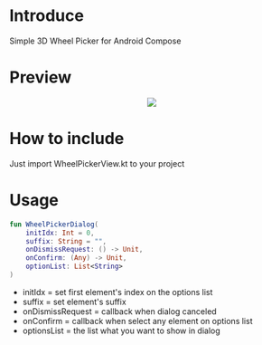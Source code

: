 # Introduce
Simple 3D Wheel Picker for Android Compose

# Preview
<div align=center><img src="https://github.com/user-attachments/assets/bc24a0e7-eb31-486a-8d05-821f198292de"></div>

# How to include
Just import WheelPickerView.kt to your project

# Usage
```kotlin
fun WheelPickerDialog(
    initIdx: Int = 0,
    suffix: String = "",
    onDismissRequest: () -> Unit,
    onConfirm: (Any) -> Unit,
    optionList: List<String>
)
```
<ul>
  <li>initIdx = set first element's index on the options list</li>
  <li>suffix = set element's suffix</li>
  <li>onDismissRequest = callback when dialog canceled</li>
  <li>onConfirm = callback when select any element on options list</li>
  <li>optionsList = the list what you want to show in dialog</li>
</ul>

